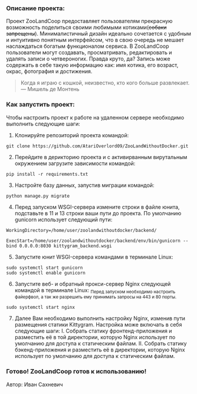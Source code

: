 ### Описание проекта:

Проект ZooLandCoop предоставляет пользователям прекрасную возможность поделиться своими любимыми котиками(~~собаки запрещены~~).
Минималистичный дизайн идеально сочетается с удобным и интуитивно понятным интерфейсом, что в свою очередь не мешает наслаждаться богатым функционалом сервиса.
В ZooLandCoop пользователи могут создавать, просматривать, редактировать и удалять записи о четвероногих. Правда круто, да?
Запись може содержать в себе такую информацию как: имя котика, его возраст, окрас, фотография и достижения. 

> Когда я играю с кошкой, неизвестно, кто кого больше развлекает.
  	— Мишель де Монтень

### Как запустить проект:

Чтобы настроить проект к работе на удаленном сервере необходимо выполнить следующие шаги:

1. Клонируйте репозиторий проекта командой:
```
git clone https://github.com/AtariOverlord09/ZooLandWithoutDocker.git
```


2. Перейдите в дерикторию проекта и с активирванным вирутальным окружением загрузите зависимости командой:
```
pip install -r requirements.txt
```


3. Настройте базу данных, запустив миграции командой:
```
python manage.py migrate
```


4. Перед запуском WSGI-сервера измените строки в файле юнита, подставьте в 11 и 13 строки ваши пути до проекта. 
По умолчанию gunicorn использует следующий пути:
```
WorkingDirectory=/home/user/zoolandwithoutdocker/backend/

ExecStart=/home/user/zoolandwithoutdocker/backend/env/bin/gunicorn --bind 0.0.0.0:8030 kittygram_backend.wsgi
```


5. Запустите юнит WSGI-сервера командами в терминале Linux:
```
sudo systemctl start gunicorn
sudo systemctl enable gunicorn 
```


6. Запустите веб- и обратный прокси-сервер Nginx следующей командой в терминале Linux:
<sub>Перед запуском необходимо настроить файерфвол, а так же разрешить ему принимать запросы на 443 и 80 порты.<sub>
```
sudo systemctl start nginx 
```
  

7. Далее Вам необходимо выполнить настройку Nginx, изменив пути размещения статики Kittygram.
   Настройка може включать в себя следующие шаги:
    I. Собрать статику фронтенд-приложения и разместить её в той директории, которую Nginx использует по умолчанию для доступа к статическим файлам.
    II. Собрать статику бэкенд-приложения и разместить её в директории, которую Nginx использует по умолчанию для доступа к статическим файлам.
 
### Готово! ZooLandCoop готов к использованию!


Автор:
Иван Сахневич
